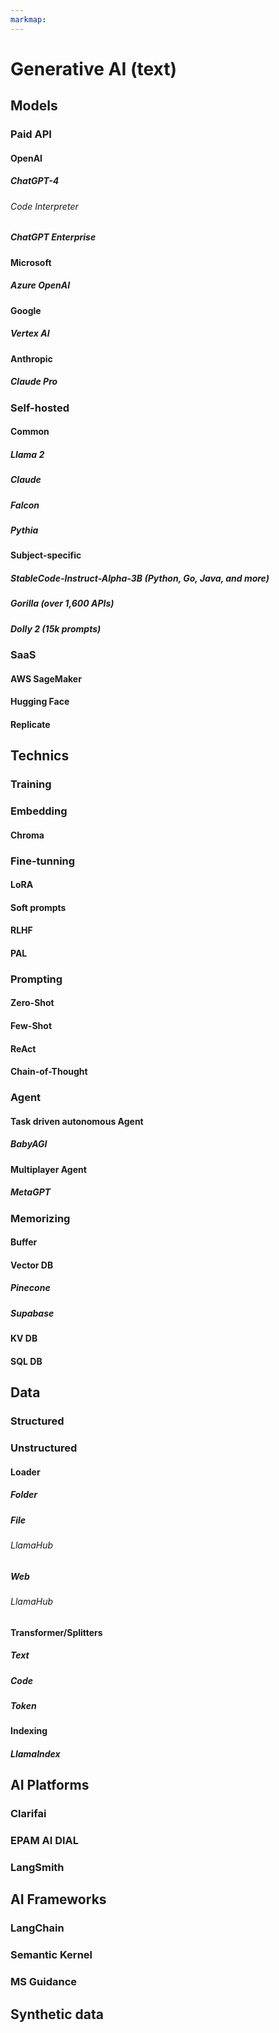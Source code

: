 ```yaml
---
markmap:
---
```


# Generative AI (text)

## Models

### Paid API

#### OpenAI
##### ChatGPT-4
###### Code Interpreter

##### ChatGPT Enterprise

#### Microsoft
##### Azure OpenAI

#### Google
##### Vertex AI

#### Anthropic
##### Claude Pro

### Self-hosted

#### Common
##### Llama 2
##### Claude
##### Falcon
##### Pythia


#### Subject-specific

##### StableCode-Instruct-Alpha-3B (Python, Go, Java, and more)
##### Gorilla (over 1,600 APIs)
##### Dolly 2 (15k prompts)

### SaaS

#### AWS SageMaker

#### Hugging Face

#### Replicate


## Technics

### Training

### Embedding
#### Chroma

### Fine-tunning
#### LoRA
#### Soft prompts
#### RLHF
#### PAL

### Prompting
#### Zero-Shot
#### Few-Shot
#### ReAct
#### Chain-of-Thought

### Agent

#### Task driven autonomous Agent
##### BabyAGI

#### Multiplayer Agent
##### MetaGPT

### Memorizing

#### Buffer
#### Vector DB
##### Pinecone
##### Supabase
#### KV DB
#### SQL DB


## Data

### Structured

### Unstructured

#### Loader
##### Folder
##### File
###### LlamaHub
##### Web
###### LlamaHub

#### Transformer/Splitters

##### Text
##### Code
##### Token

#### Indexing
##### LlamaIndex

## AI Platforms

### Clarifai

### EPAM AI DIAL

### LangSmith

## AI Frameworks

### LangChain
### Semantic Kernel
### MS Guidance

## Synthetic data
